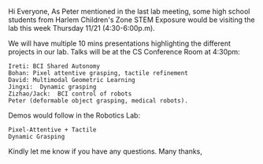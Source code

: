 Hi Everyone,
As Peter mentioned in the last lab meeting, some high school students from Harlem Children's Zone STEM Exposure would be visiting the lab this week Thursday 11/21 (4:30-6:00p.m).

We will have multiple 10 mins presentations highlighting the different projects in our lab.
Talks will be at the CS Conference Room at 4:30pm:

    Ireti: BCI Shared Autonomy
    Bohan: Pixel attentive grasping, tactile refinement
    David: Multimodal Geometric Learning
    Jingxi:  Dynamic grasping
    Zizhao/Jack:  BCI control of robots
    Peter (deformable object grasping, medical robots).

Demos would follow in the Robotics Lab:

    Pixel-Attentive + Tactile
    Dynamic Grasping

Kindly let me know if you have any questions.
Many thanks,